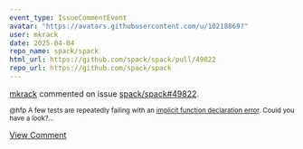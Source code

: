 ```yaml
---
event_type: IssueCommentEvent
avatar: "https://avatars.githubusercontent.com/u/10218869?"
user: mkrack
date: 2025-04-04
repo_name: spack/spack
html_url: https://github.com/spack/spack/pull/49822
repo_url: https://github.com/spack/spack
---
```


<a href='https://github.com/mkrack' target='_blank'>mkrack</a> commented on issue <a href='https://github.com/spack/spack/pull/49822' target='_blank'>spack/spack#49822</a>.

<small>@hfp A few tests are repeatedly failing with an [implicit function declaration error](https://gitlab.spack.io/spack/spack/-/jobs/16043750#L1143). Could you have a look?...</small>

<a href='https://github.com/spack/spack/pull/49822' target='_blank'>View Comment</a>